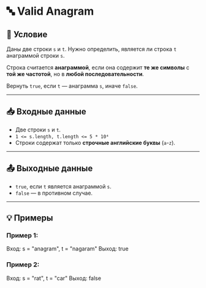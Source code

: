 # 🔤 Valid Anagram

## 📝 Условие

Даны две строки `s` и `t`. Нужно определить, является ли строка `t` анаграммой строки `s`.

Строка считается **анаграммой**, если она содержит **те же символы** с **той же частотой**, но в **любой последовательности**.

Вернуть `true`, если `t` — анаграмма `s`, иначе `false`.

---

## 📥 Входные данные

- Две строки `s` и `t`.
- `1 <= s.length, t.length <= 5 * 10⁴`
- Строки содержат только **строчные английские буквы** (`a`-`z`).

---

## 📤 Выходные данные

- `true`, если `t` является анаграммой `s`.
- `false` — в противном случае.

---

## 💡 Примеры

### Пример 1:
Вход: s = "anagram", t = "nagaram"
Выход: true

### Пример 2:
Вход: s = "rat", t = "car"
Выход: false
